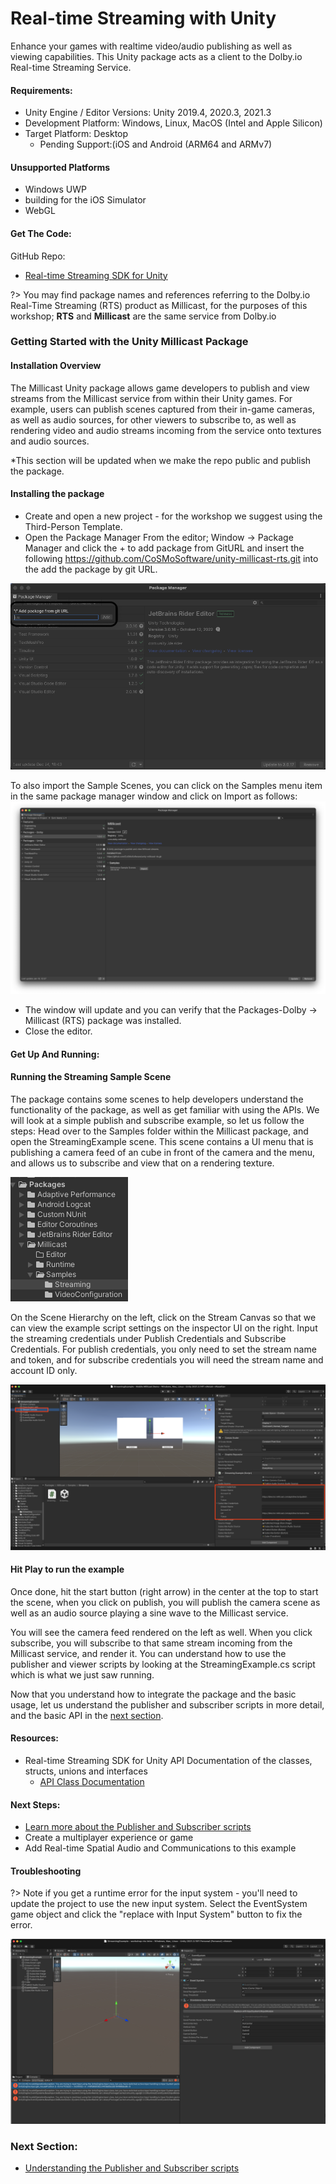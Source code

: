 # Real-time Streaming with Unity

Enhance your games with realtime video/audio publishing as well as viewing capabilities. This Unity package acts as a client to the Dolby.io Real-time Streaming Service. 

#### Requirements:
* Unity Engine / Editor Versions: Unity 2019.4, 2020.3, 2021.3
* Development Platform: Windows, Linux, MacOS (Intel and Apple Silicon)
* Target Platform: Desktop
  * Pending Support:(iOS and Android (ARM64 and ARMv7)

#### Unsupported Platforms
* Windows UWP
* building for the iOS Simulator
* WebGL 


#### Get The Code:
GitHub Repo:
* [Real-time Streaming SDK for Unity](https://github.com/CoSMoSoftware/unity-millicast-rts)

?> You may find package names and references referring to the Dolby.io Real-Time Streaming (RTS) product as Millicast, for the purposes of this workshop; **RTS** and **Millicast** are the same service from Dolby.io

### Getting Started with the Unity Millicast Package
#### Installation Overview
The Millicast Unity package allows game developers to publish and view streams from the Millicast service from within their Unity games. For example, users can publish scenes captured from their in-game cameras, as well as audio sources, for other viewers to subscribe to, as well as rendering video and audio streams incoming from the service onto textures and audio sources. 

*This section will be updated when we make the repo public and publish the package. 

#### Installing the package
  * Create and open a new project - for the workshop we suggest using the Third-Person Template.
  * Open the Package Manager From the editor; Window -> Package Manager and click the + to add package from GitURL and insert the following https://github.com/CoSMoSoftware/unity-millicast-rts.git into the add the package by git URL. 

![Package Manager Screen](assets/package-manager.png)

To also import the Sample Scenes, you can click on the Samples menu item in the same package manager window and click on Import as follows: 
![Package Manager Screen](assets/package-mgr-samples.png)

  * The window will update and you can verify that the Packages-Dolby -> Millicast (RTS) package was installed.
  * Close the editor.

#### Get Up And Running:

#### Running the Streaming Sample Scene
The package contains some scenes to help developers understand the functionality of the package, as well as get familiar with using the APIs. We will look at a simple publish and subscribe example, so let us follow the steps:
Head over to the Samples folder within the Millicast package, and open the StreamingExample scene. This scene contains a UI menu that is publishing a camera feed of an cube in front of the camera and the menu, and allows us to subscribe and view that on a rendering texture. 

![Demos Scenes Screen](assets/demo-scenes.png)

On the Scene Hierarchy  on the left, click on the Stream Canvas so that we can view the example script settings on the inspector UI on the right. Input the streaming credentials under Publish Credentials  and Subscribe Credentials.  For publish credentials, you only need to set the stream name and token, and for subscribe credentials you will need the stream name and account ID only. 

![Package Manager Screen](assets/credentials.png)


#### Hit Play to run the example

Once done, hit the start button (right arrow) in the center at the top to start the scene, when you click on publish, you will publish the camera scene as well as an audio source playing a sine wave to the Millicast service. 



You will see the camera feed rendered on the left as well. When you click subscribe, you will subscribe to that same stream incoming from the Millicast service, and render it. 
You can understand how to use the publisher and viewer scripts by looking at the StreamingExample.cs  script which is what we just saw running.

Now that you understand how to integrate the package and the basic usage, let us understand the publisher and subscriber scripts in more detail, and the basic API in the [next section](content/unity-streaming/understanding-rts.md).



#### Resources:
* Real-time Streaming SDK for Unity API Documentation of the classes, structs, unions and interfaces 
  * [API Class Documentation](https://cosmosoftware.github.io/unity-millicast-rts/Documentation/html/annotated.html)


#### Next Steps:
* [Learn more about the Publisher and Subscriber scripts](content/unity-streaming/understanding-rts.md)
* Create a multiplayer experience or game
* Add Real-time Spatial Audio and Communications to this example


#### Troubleshooting
?> Note if you get a runtime error for the input system - you'll need to update the project to use the new input system.   Select the EventSystem game object and click the "replace with Input System" button to fix the error.

![Error Screen](assets/input-mode-error.png)

 
### Next Section:
* [Understanding the Publisher and Subscriber scripts](content/unity-streaming/understanding-rts.md)